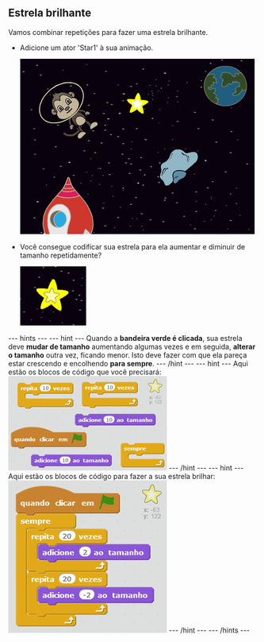 ## Estrela brilhante

Vamos combinar repetições para fazer uma estrela brilhante.

+ Adicione um ator 'Star1' à sua animação.
    
    ![Adding a star sprite](images/space-star-sprite.png)

+ Você consegue codificar sua estrela para ela aumentar e diminuir de tamanho repetidamente?
    
    ![Testing a shining star](images/space-star-test.png)

\--- hints \--- \--- hint \--- Quando a **bandeira verde é clicada**, sua estrela deve **mudar de tamanho** aumentando algumas vezes e em seguida, **alterar o tamanho** outra vez, ficando menor. Isto deve fazer com que ela pareça estar crescendo e encolhendo **para sempre**. \--- /hint \--- \--- hint \--- Aqui estão os blocos de código que você precisará: ![Blocks for a shining star](images/space-star-blocks.png) \--- /hint \--- \--- hint \--- Aqui estão os blocos de código para fazer a sua estrela brilhar: ![Code for a shining star](images/space-star-code.png) \--- /hint \--- \--- /hints \---